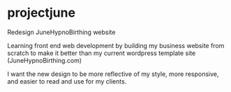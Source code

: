 # projectjune
Redesign JuneHypnoBirthing website

Learning front end web development by building my business website from scratch to make it 
better than my current wordpress template site (JuneHypnoBirthing.com)

I want the new design to be more reflective of my style, more responsive, and easier to read and 
use for my clients.
